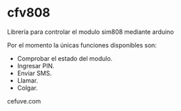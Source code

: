 # cfv808
Librería para controlar el modulo sim808 mediante arduino

Por el momento la únicas funciones disponibles son:
- Comprobar el estado del modulo.
- Ingresar PIN.
- Enviar SMS.
- Llamar.
- Colgar.

cefuve.com
